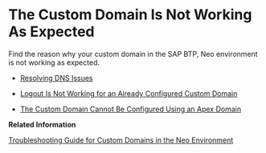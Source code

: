 <!-- loiobd64a012a5ab4a84b9527bf8b8ff8955 -->

# The Custom Domain Is Not Working As Expected

Find the reason why your custom domain in the SAP BTP, Neo environment is not working as expected.



-   [Resolving DNS Issues](resolving-dns-issues-9fbee7a.md)

-   [Logout Is Not Working for an Already Configured Custom Domain](logout-is-not-working-for-an-already-configured-custom-domain-2aa62ee.md)

-   [The Custom Domain Cannot Be Configured Using an Apex Domain](the-custom-domain-cannot-be-configured-using-an-apex-domain-af535bf.md)


**Related Information**  


[Troubleshooting Guide for Custom Domains in the Neo Environment](troubleshooting-guide-for-custom-domains-in-the-neo-environment-216e0ed.md "Use this troubleshooting guide to quickly identify and resolve issues with custom domains in the SAP BTP, Neo environment.")

